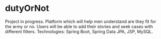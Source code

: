 # dutyOrNot
Project in progress.
Platform which will help men understand are they fit for the army or no.
Users will be able to add their stories and seek cases with different filters.
Technologies: Spring Boot, Spring Data JPA, JSP, MySQL.
